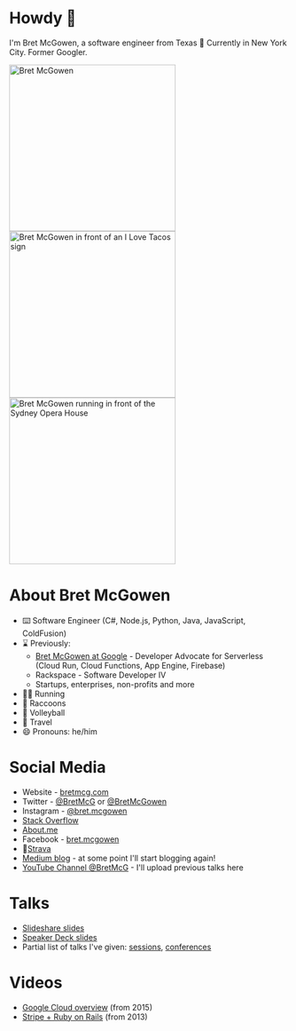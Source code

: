 # Howdy 👋 
I'm Bret McGowen, a software engineer from Texas 🤠
Currently in New York City. Former Googler.

<img src="https://bretmcg.com/img/bret/bret_mcgowen_presentation.jpg"
  alt="Bret McGowen" width="300" 
/> <img src="https://bretmcg.com/img/bret/bret_mcgowen_i_love_tacos.jpg"
  alt="Bret McGowen in front of an I Love Tacos sign" width="300"
/> <img src="https://bretmcg.com/img/running/bret-mcgowen-running-sydney.jpg"
  alt="Bret McGowen running in front of the Sydney Opera House" width="300"
/>

# About Bret McGowen 
- ⌨️ Software Engineer (C#, Node.js, Python, Java, JavaScript, ColdFusion)
- ⌛ Previously:
  - [Bret McGowen at Google](https://bretmcg.com/google-cloud-serverless/) - Developer Advocate for Serverless (Cloud Run, Cloud Functions, App Engine, Firebase)
  - Rackspace - Software Developer IV
  - Startups, enterprises, non-profits and more
- 🏃‍♂️ Running
- 🦝 Raccoons
- 🏐 Volleyball
- 🛫 Travel
- 😄 Pronouns: he/him

# Social Media
- Website - [bretmcg.com](https://bretmcg.com/)
- Twitter - [@BretMcG](https://twitter.com/BretMcG) or [@BretMcGowen](https://twitter.com/BretMcGowen)
- Instagram - [@bret.mcgowen](https://instagram.com/bret.mcgowen)
- [Stack Overflow](https://stackoverflow.com/users/768693/bret-mcgowen)
- [About.me](https://about.me/bret.mcgowen)
- Facebook - [bret.mcgowen](https://www.facebook.com/bret.mcgowen)
- 🏃[Strava](https://www.strava.com/athletes/4998047)
- [Medium blog](https://medium.com/@bretmcg/about) - at some point I'll start blogging again!
- [YouTube Channel @BretMcG](https://www.youtube.com/c/BretMcG) - I'll upload previous talks here

# Talks
- [Slideshare slides](https://www.slideshare.net/bretmc)
- [Speaker Deck slides](https://speakerdeck.com/bretmcg)
- Partial list of talks I've given:
    [sessions](https://sessionize.com/bretmcg/), [conferences](https://techconf.me/speakers/379)

# Videos
- [Google Cloud overview](https://www.youtube.com/watch?v=IViUMN1PcTs) (from 2015)
- [Stripe + Ruby on Rails](https://www.youtube.com/watch?v=ulWeW6qFO6I) (from 2013)
